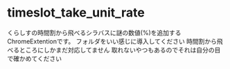 # timeslot_take_unit_rate
くらしすの時間割から飛べるシラバスに謎の数値(%)を追加するChromeExtentionです。
フォルダをいい感じに導入してください
時間割から飛べるところにしかまだ対応してません
取れないやつもあるのでそれは自分の目で確かめてください
